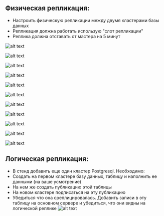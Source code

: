 ## Физическая репликация:

  * Настроить физическую репликации между двумя кластерами базы данных
  * Репликация должна работать использую "слот репликации"
  * Реплика должна отставать от мастера на 5 минут

![alt text](https://github.com/AntonKurapov66/OTUS_DB/blob/main/hw_08/img/01_0.PNG)

![alt text](https://github.com/AntonKurapov66/OTUS_DB/blob/main/hw_08/img/01_1.PNG)

![alt text](https://github.com/AntonKurapov66/OTUS_DB/blob/main/hw_08/img/01_2.PNG)

![alt text](https://github.com/AntonKurapov66/OTUS_DB/blob/main/hw_08/img/01_3.PNG)

![alt text](https://github.com/AntonKurapov66/OTUS_DB/blob/main/hw_08/img/01_3_1.PNG)

![alt text](https://github.com/AntonKurapov66/OTUS_DB/blob/main/hw_08/img/01_4.PNG)

![alt text](https://github.com/AntonKurapov66/OTUS_DB/blob/main/hw_08/img/01_5.PNG)

![alt text](https://github.com/AntonKurapov66/OTUS_DB/blob/main/hw_08/img/01_5_1.PNG)

![alt text](https://github.com/AntonKurapov66/OTUS_DB/blob/main/hw_08/img/01_6.PNG)

![alt text](https://github.com/AntonKurapov66/OTUS_DB/blob/main/hw_08/img/01_6_1.PNG)

![alt text](https://github.com/AntonKurapov66/OTUS_DB/blob/main/hw_08/img/01_6_2.PNG)

## Логическая репликация:
  * В стенд добавить еще один кластер Postgresql. Необходимо:
  * Создать на первом кластере базу данных, таблицу и наполнить ее данными (на ваше усмотрение)
  * На нем же создать публикацию этой таблицы
  * На новом кластере подписаться на эту публикацию
  * Убедиться что она среплицировалась. Добавить записи в эту таблицу на основном сервере и убедиться, что они видны на логической реплике
  ![alt text](https://github.com/AntonKurapov66/OTUS_DB/blob/main/hw_07/img/01_0.PNG)
